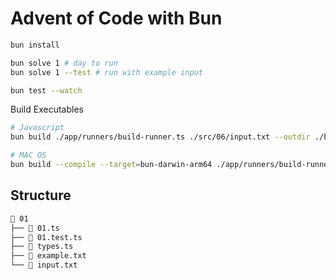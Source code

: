 # Advent of Code with Bun

```bash
bun install
```

```bash
bun solve 1 # day to run
bun solve 1 --test # run with example input
```

```bash
bun test --watch
```

Build Executables

```bash
# Javascript
bun build ./app/runners/build-runner.ts ./src/06/input.txt --outdir ./build && bun ./build/app/runners/build-runner.js

# MAC OS
bun build --compile --target=bun-darwin-arm64 ./app/runners/build-runner.ts ./src/06/input.txt --outfile bun-advent-of-code
```

## Structure

```bash
📂 01
├── 📜 01.ts
├── 📜 01.test.ts
├── 📜 types.ts
├── 📜 example.txt
└── 📜 input.txt
```

